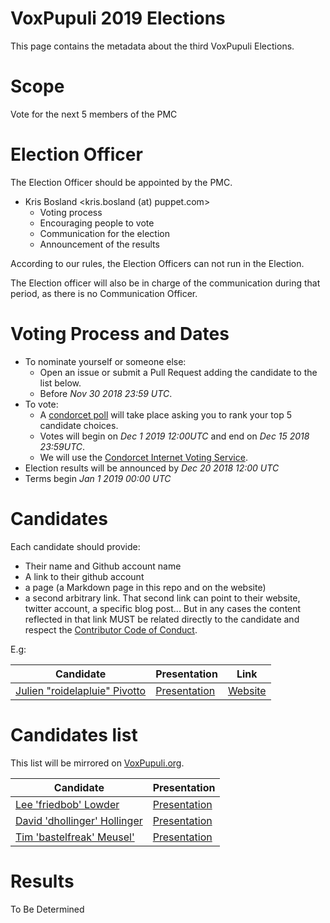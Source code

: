 # VoxPupuli 2019 Elections

This page contains the metadata about the third VoxPupuli Elections.


# Scope

Vote for the next 5 members of the PMC


# Election Officer

The Election Officer should be appointed by the PMC.

* Kris Bosland <kris.bosland (at) puppet.com>
  * Voting process
  * Encouraging people to vote
  * Communication for the election
  * Announcement of the results

According to our rules, the Election Officers can not run in the Election.

The Election officer will also be in charge of the communication during that
period, as there is no Communication Officer.


# Voting Process and Dates

* To nominate yourself or someone else:
    * Open an issue or submit a Pull Request adding the candidate to the list below.
    * Before *Nov 30 2018 23:59 UTC*.
* To vote:
    * A [condorcet poll](https://en.wikipedia.org/wiki/Condorcet_method)
  will take place asking you to rank your top 5 candidate choices.
    * Votes will begin on *Dec 1 2019 12:00UTC* and end on *Dec 15 2018 23:59UTC*.
    * We will use the [Condorcet Internet Voting Service](https://civs.cs.cornell.edu).
* Election results will be announced by *Dec 20 2018 12:00 UTC*
* Terms begin *Jan 1 2019 00:00 UTC*


# Candidates

Each candidate should provide:

- Their name and Github account name
- A link to their github account
- a page (a Markdown page in this repo and on the website)
- a second arbitrary link. That second link can point to their website, twitter
  account, a specific blog post... But in any cases the content
  reflected in that link MUST be related directly to the candidate and respect
  the [Contributor Code of Conduct](https://voxpupuli.org/coc/).

E.g:

| Candidate                           | Presentation       | Link          |
| ----------------------------------- | ------------------ | ------------- |
| [Julien "roidelapluie" Pivotto][rg] | [Presentation][rp] | [Website][rl] |

[rg]:https://github.com/roidelapluie
[rp]:2016-01/roidelapluie.md
[rl]:https://roidelapluie.be


# Candidates list

This list will be mirrored on [VoxPupuli.org](https://voxpupuli.org/elections).

| Candidate                    | Presentation       |
| ---------------------------- | ------------------ |
| [Lee 'friedbob' Lowder][lc]  | [Presentation][lp] |
| [David 'dhollinger' Hollinger][dc] | [Presentation][dp] |
| [Tim 'bastelfreak' Meusel'][tm] | [Presentation][bp] |

[lc]:https://github.com/llowder
[lp]:2019-01/llowder.md
[dc]:https://github.com/dhollinger
[dp]:2019-01/dhollinger.md
[tm]:https://github.com/bastelfreak
[bp]:2019-01/bastelfreak.md


# Results

To Be Determined

